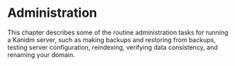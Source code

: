 # Administration

This chapter describes some of the routine administration tasks for running a Kanidm server, such as
making backups and restoring from backups, testing server configuration, reindexing, verifying data
consistency, and renaming your domain.
